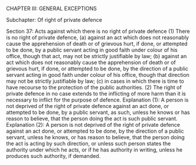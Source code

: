 CHAPTER III: GENERAL EXCEPTIONS

Subchapter: Of right of private defence

Section 37: Acts against which there is no right of private defence
(1) There is no right of private defence, (a) against an act which does not reasonably cause the apprehension of death or of grievous hurt, if done, or attempted to be done, by a public servant acting in good faith under colour of his office, though that act, may not be strictly justifiable by law; (b) against an act which does not reasonably cause the apprehension of death or of grievous hurt, if done, or attempted to be done, by the direction of a public servant acting in good faith under colour of his office, though that direction may not be strictly justifiable by law; (c) in cases in which there is time to have recourse to the protection of the public authorities. (2) The right of private defence in no case extends to the inflicting of more harm than it is necessary to inflict for the purpose of defence.
Explanation (1): A person is not deprived of the right of private defence against an act done, or attempted to be done, by a public servant, as such, unless he knows or has reason to believe, that the person doing the act is such public servant.
Explanation (2): A person is not deprived of the right of private defence against an act done, or attempted to be done, by the direction of a public servant, unless he knows, or has reason to believe, that the person doing the act is acting by such direction, or unless such person states the authority under which he acts, or if he has authority in writing, unless he produces such authority, if demanded.

